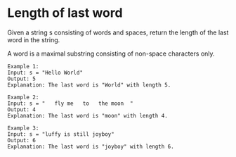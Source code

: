 # Length of last word
Given a string s consisting of words and spaces, return the length of the last word in the string.

A word is a maximal substring consisting of non-space characters only.

    Example 1:
    Input: s = "Hello World"
    Output: 5
    Explanation: The last word is "World" with length 5.

    Example 2:
    Input: s = "   fly me   to   the moon  "
    Output: 4
    Explanation: The last word is "moon" with length 4.

    Example 3:
    Input: s = "luffy is still joyboy"
    Output: 6
    Explanation: The last word is "joyboy" with length 6.
